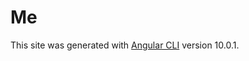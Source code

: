 # Me

This site was generated with [Angular CLI](https://github.com/angular/angular-cli) version 10.0.1.
